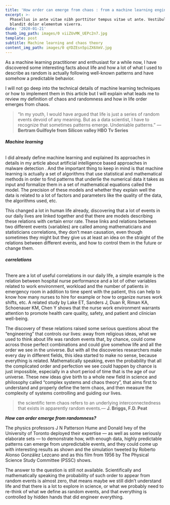 ```yaml
---
title: 'How order can emerge from chaos : from a machine learning engineer perspective'
excerpt: >-
  Phasellus in ante vitae nibh porttitor tempus vitae ut ante. Vestibulum
  blandit dolor elementum viverra.
date: '2020-01-21'
thumb_img_path: images/0 viiZUvMK_UEPc2n7.jpg
template: post
subtitle: Machine learning and chaos theory
content_img_path: images/0 qYDZEsn5piZX6XmV.jpg
---
```

As a machine learning practitioner and enthusiast for a while now, I have discovered some interesting facts about life and how a lot of what I used to describe as random is actually following well-known patterns and have somehow a predictable behavior.

I will not go deep into the technical details of machine learning techniques or how to implement them in this article but I will explain what leads me to review my definition of chaos and randomness and how in life order emerges from chaos.

> “In my youth, I would have argued that life is just a series of random events devoid of any meaning. But as a data scientist, I have to recognize that sometimes patterns emerge. Undeniable patterns.” —
**Bertram Guilfoyle from Silicon valley HBO Tv Series**

###### **Machine learning**

I did already define machine learning and explained its approaches in details in my article about artificial intelligence based approaches in malware detection . And the important thing to keep in mind is that machine learning is actually a set of algorithms that use statistical and mathematical methods in order to find patterns that underlie the numerical data it takes as input and formalize them in a set of mathematical equations called the model. The precision of these models and whether they explain well the data is related to a lot of factors and parameters like the quality of the data, the algorithms used, etc.

This changed a lot in human life already, discovering that a lot of events in our daily lives are linked together and that there are models describing these relations with certain error rate. These links and relations between two different events (variables) are called among mathematicians and statisticians correlations, they don’t mean causation, even though sometimes they might but they give us at least an idea on the straight of the relations between different events, and how to control them in the future or change them.

###### **correlations**

There are a lot of useful correlations in our daily life, a simple example is the relation between hospital nurse performance and a lot of other variables related to work environment, workload and the number of patients in emergency room in addition to time spent with the patient, this can help to know how many nurses to hire for example or how to organize nurses work shifts, etc. A related study by Lake ET, Sanders J, Duan R, Riman KA, Schoenauer KM, Chen Y shows that the nurse work environment warrants attention to promote health care quality, safety, and patient and clinician well-being.

The discovery of these relations raised some serious questions about the “engineering” that controls our lives: away from religious ideas, what we used to think about life was random events that, by chance, could come across those perfect combinations and could give somehow life and all the order we see in the universe. But with all the discoveries researchers make every day in different fields, this idea started to make no sense, because everything is related. Mathematically speaking, even the probability that all the complicated order and perfection we see could happen by chance is just impossible, especially in a short period of time that is the age of our universe. These new ideas give birth to a whole new field in science and philosophy called “complex systems and chaos theory”, that aims first to understand and properly define the term chaos, and then measure the complexity of systems controlling and guiding our lives.

>  the scientific term chaos refers to an underlying interconnectedness that exists in apparently random events.— **J. Briggs, F.D. Peat**

***How can order emerge from randomness?***

The physics professors J N Patterson Hume and Donald Ivey of the University of Toronto deployed their expertise — as well as some seriously elaborate sets — to demonstrate how, with enough data, highly predictable patterns can emerge from unpredictable events, and they could come up with interesting results as shown and the simulation tweeted by Roberto Alonso González Lezcano and as this film from 1956 by The Physical Science Study Committee (PSSC) shows.

The answer to the question is still not available. Scientifically and mathematically speaking the probability of such order to appear from random events is almost zero, that means maybe we still didn’t understand life and that there is a lot to explore in science, or what we probably need to re-think of what we define as random events, and that everything is controlled by hidden hands that did engineer everything.